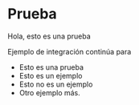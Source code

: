 # Prueba

Hola, esto es una prueba

Ejemplo de integración continúa para

* Esto es una prueba
* Esto es un ejemplo
* Esto no es un ejemplo
* Otro ejemplo más.

